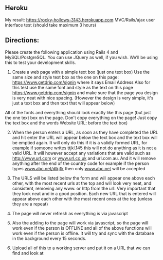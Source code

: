 ## Heroku
My result: https://rocky-hollows-3143.herokuapp.com
MVC/Rails/ajax user interface test (should take maximum 3 hours)

## Directions:
Please create the following application using Rails 4 and MySQL/PostgreSQL. You can use JQuery as well, if you wish. We’ll be using this to test your development skills.


1. Create a web page with a simple text box (just one text box)
Use the same size and style text box as the one on this page: https://www.getdrip.com/signin where it says Email Address
Also for this test use the same font and style as the text on this page https://www.getdrip.com/signin and make sure that the page you design is very neat with nice spacing. (However the design is very simple, it's just a text box and then text that will appear below)

All of the fonts and everything should look exactly like this page (but just the one text box on the page. Don't copy everything on the page! Just copy the text box and the words Website URL: before the text box)

2. When the person enters a URL, as soon as they have completed the URL and hit enter the URL will appear below the text box and the text box will be emptied again. It will only do this if it is a validly formed URL, for example if someone writes ttjkl.145 this will not do anything as it is not a valid URL. It will however accept any variations that are valid such as http://www.url.com or www.url.co.uk and url.com.au. And it will remove anything after the end of the country code for example if the person types www.abc.net/dlkjfk then only www.abc.net will be accepted

3. The URLS will be listed below the form and will appear one above each other, with the most recent urls at the top and will look very neat, and consistent, removing any www. or http from the url. Very important that they look neat and in a good position. Each new URL that is entered will appear above each other with the most recent ones at the top (unless they are a repeat)

4. The page will never refresh as everything is via javascript

5. Also the adding to the page will work via javascript, so the page will work even if the person is OFFLINE and all of the above functions will work even if the person is offline. It will try and sync with the database in the background every 15 seconds.

6. Upload all of this to a working server and put it on a URL that we can find and look at
